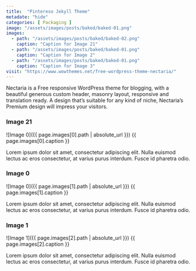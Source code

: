 ```yaml
---
title:  "Pintereso Jekyll Theme"
metadate: "hide"
categories: [ Packaging ]
image: "/assets/images/posts/baked/baked-01.png"
images:
  - path: "/assets/images/posts/baked/baked-02.png"
    caption: "Caption for Image 21"
  - path: "/assets/images/posts/baked/baked-01.png"
    caption: "Caption for Image 2"
  - path: "/assets/images/posts/baked/baked-01.png"
    caption: "Caption for Image 3"
visit: "https://www.wowthemes.net/free-wordpress-theme-nectaria/"
---
```

Nectaria is a Free responsive WordPress theme for blogging, with a beautiful generous custom header, masonry layout, responsive and translation ready. A design that’s suitable for any kind of niche, Nectaria’s Premium design will impress your visitors.

### Image 21
![Image 0]({{ page.images[0].path | absolute_url }})
{{ page.images[0].caption }}

Lorem ipsum dolor sit amet, consectetur adipiscing elit. Nulla euismod lectus ac eros consectetur, at varius purus interdum. Fusce id pharetra odio.


### Image 0
![Image 0]({{ page.images[1].path | absolute_url }})
{{ page.images[1].caption }}

Lorem ipsum dolor sit amet, consectetur adipiscing elit. Nulla euismod lectus ac eros consectetur, at varius purus interdum. Fusce id pharetra odio.

### Image 1
![Image 1]({{ page.images[2].path | absolute_url }})
{{ page.images[2].caption }}

Lorem ipsum dolor sit amet, consectetur adipiscing elit. Nulla euismod lectus ac eros consectetur, at varius purus interdum. Fusce id pharetra odio.